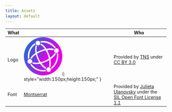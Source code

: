 ```yaml
---
title: Assets
layout: default
---
```


| What |                                                                        | Who                                                                                                                                                                    |
| ---- | ---------------------------------------------------------------------- | ---------------------------------------------------------------------------------------------------------------------------------------------------------------------- |
| Logo | ![Logo](/assets/images/logo.svg){: style="width:150px;height:150px;" } | Provided by [TNS](https://thenounproject.com/swissmixz/uploads/?i=25479) under [CC BY 3.0](https://creativecommons.org/licenses/by/3.0/)                               |
| Font | [Montserrat](https://fonts.google.com/specimen/Montserrat)             | Provided by [Julieta Ulanovsky](https://github.com/JulietaUla) under the [SIL Open Font License 1.1](https://scripts.sil.org/cms/scripts/page.php?site_id=nrsi&id=OFL) |
